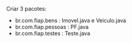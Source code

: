 Criar 3 pacotes:

* br.com.fiap.bens : Imovel.java e Veiculo.java
* br.com.fiap.pessoas : PF.java
* br.com.fiap.testes : Teste.java
